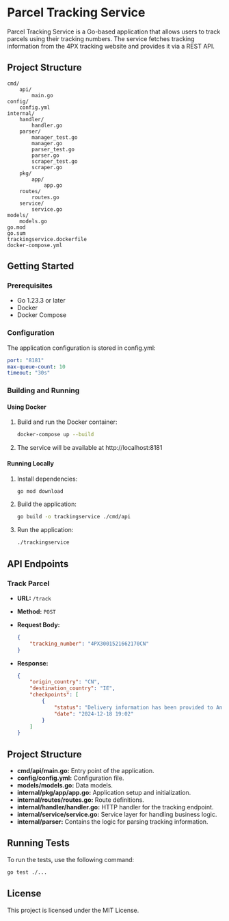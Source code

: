 # Parcel Tracking Service

Parcel Tracking Service is a Go-based application that allows users to track parcels using their tracking numbers. The service fetches tracking information from the 4PX tracking website and provides it via a REST API.

## Project Structure

```
cmd/
    api/
        main.go
config/
    config.yml
internal/
    handler/
        handler.go
    parser/
        manager_test.go
        manager.go
        parser_test.go
        parser.go
        scraper_test.go
        scraper.go
    pkg/
        app/
            app.go
    routes/
        routes.go
    service/
        service.go
models/
    models.go
go.mod
go.sum
trackingservice.dockerfile
docker-compose.yml
```

## Getting Started

### Prerequisites

- Go 1.23.3 or later
- Docker
- Docker Compose

### Configuration

The application configuration is stored in config.yml:

```yml
port: "8181"
max-queue-count: 10
timeout: "30s"
```

### Building and Running

#### Using Docker

1. Build and run the Docker container:

    ```sh
    docker-compose up --build
    ```

2. The service will be available at http://localhost:8181


#### Running Locally

1. Install dependencies:

    ```sh
    go mod download
    ```

2. Build the application:

    ```sh
    go build -o trackingservice ./cmd/api
    ```

3. Run the application:

    ```sh
    ./trackingservice
    ```

## API Endpoints

### Track Parcel

- **URL:** `/track`
- **Method:** `POST`
- **Request Body:**

    ```json
    {
        "tracking_number": "4PX3001521662170CN"
    }
    ```

- **Response:**

    ```json
    {
        "origin_country": "CN",
        "destination_country": "IE",
        "checkpoints": [
            {
                "status": "Delivery information has been provided to An Post",
                "date": "2024-12-18 19:02"
            }
        ]
    }
    ```

## Project Structure

- **cmd/api/main.go:** Entry point of the application.
- **config/config.yml:** Configuration file.
- **models/models.go:** Data models.
- **internal/pkg/app/app.go:** Application setup and initialization.
- **internal/routes/routes.go:** Route definitions.
- **internal/handler/handler.go:** HTTP handler for the tracking endpoint.
- **internal/service/service.go:** Service layer for handling business logic.
- **internal/parser:** Contains the logic for parsing tracking information.

## Running Tests

To run the tests, use the following command:

```sh
go test ./...
```

## License

This project is licensed under the MIT License.